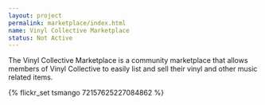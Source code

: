 ```yaml
---
layout: project
permalink: marketplace/index.html
name: Vinyl Collective Marketplace
status: Not Active
---
```


The Vinyl Collective Marketplace is a community marketplace that allows members 
of Vinyl Collective to easily list and sell their vinyl and other music related 
items.

<div>{% flickr_set tsmango 72157625227084862 %}</div>